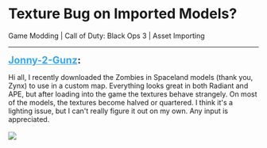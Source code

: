 # Texture Bug on Imported Models?
Game Modding | Call of Duty: Black Ops 3 | Asset Importing

---
<strong style="font-size: 1.4em;"><span style="text-decoration: underline;text-decoration-color: #34a7f9;"><span style="color:#34a7f9;">Jonny-2-Gunz</span></span>:</strong>

<p>Hi all, I recently downloaded the Zombies in Spaceland models (thank you, Zynx) to use in a custom map. Everything looks great in both Radiant and APE, but after loading into the game the textures behave strangely. On most of the models, the textures become halved or quartered. I think it&#39;s a lighting issue, but I can&#39;t really figure it out on my own. Any input is appreciated. <br /><br /><img style="max-width: 500px;" src="{{ '/wiki/threads/assets/a.867.png' | relative_url }}"></p>
